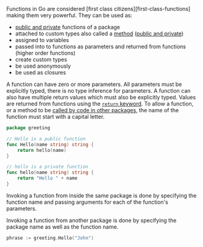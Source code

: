 Functions in Go are considered [first class citizens][first-class-functions] making them very powerful. They can be used as:

- [public and private][public-vs-private] functions of a package
- attached to custom types also called a [method][methods] ([public and private][public-vs-private])
- assigned to variables
- passed into to functions as parameters and returned from functions (higher order functions)
- create custom types
- be used anonymously
- be used as closures

A function can have zero or more parameters. All parameters must be explicitly typed, there is no type inference for parameters. A function can also have multiple return values which must also be explicitly typed. Values are returned from functions using the [`return` keyword][return]. To allow a function, or a method to be [called by code in other packages][public-vs-private], the name of the function must start with a capital letter.

```go
package greeting

// Hello is a public function
func Hello(name string) string {
    return hello(name)
}

// hello is a private function
func hello(name string) string {
    return "Hello " + name
}
```

Invoking a function from inside the same package is done by specifying the function name and passing arguments for each of the function's parameters.

Invoking a function from another package is done by specifying the package name as well as the function name.

```go
phrase := greeting.Hello("John")
```

[first-class-functinos]: https://golangbot.com/first-class-functions
[methods]: https://golang.org/ref/spec#Method_declarations
[return]: https://golang.org/ref/spec#Return_statements
[public-vs-private]: https://golang.org/ref/spec#Exported_identifiers
